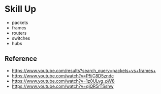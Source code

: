 # Skill Up
- packets 
- frames
- routers 
- switches
- hubs

## Reference
- https://www.youtube.com/results?search_query=packets+vs+frames+
- https://www.youtube.com/watch?v=P5jC8D5zndc
- https://www.youtube.com/watch?v=1z0ULvg_pW8
- https://www.youtube.com/watch?v=qiQR5rTSshw